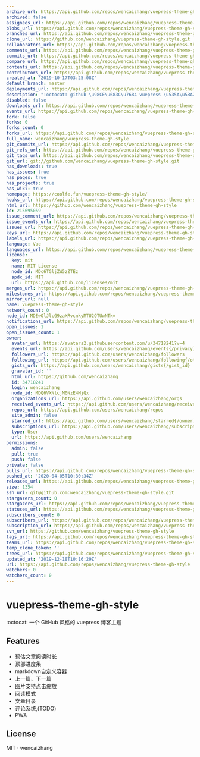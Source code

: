 ```yaml
---
archive_url: https://api.github.com/repos/wencaizhang/vuepress-theme-gh-style/{archive_format}{/ref}
archived: false
assignees_url: https://api.github.com/repos/wencaizhang/vuepress-theme-gh-style/assignees{/user}
blobs_url: https://api.github.com/repos/wencaizhang/vuepress-theme-gh-style/git/blobs{/sha}
branches_url: https://api.github.com/repos/wencaizhang/vuepress-theme-gh-style/branches{/branch}
clone_url: https://github.com/wencaizhang/vuepress-theme-gh-style.git
collaborators_url: https://api.github.com/repos/wencaizhang/vuepress-theme-gh-style/collaborators{/collaborator}
comments_url: https://api.github.com/repos/wencaizhang/vuepress-theme-gh-style/comments{/number}
commits_url: https://api.github.com/repos/wencaizhang/vuepress-theme-gh-style/commits{/sha}
compare_url: https://api.github.com/repos/wencaizhang/vuepress-theme-gh-style/compare/{base}...{head}
contents_url: https://api.github.com/repos/wencaizhang/vuepress-theme-gh-style/contents/{+path}
contributors_url: https://api.github.com/repos/wencaizhang/vuepress-theme-gh-style/contributors
created_at: '2019-10-17T03:25:08Z'
default_branch: master
deployments_url: https://api.github.com/repos/wencaizhang/vuepress-theme-gh-style/deployments
description: ":octocat: github \u98CE\u683C\u7684 vuepress \u535A\u5BA2\u4E3B\u9898"
disabled: false
downloads_url: https://api.github.com/repos/wencaizhang/vuepress-theme-gh-style/downloads
events_url: https://api.github.com/repos/wencaizhang/vuepress-theme-gh-style/events
fork: false
forks: 0
forks_count: 0
forks_url: https://api.github.com/repos/wencaizhang/vuepress-theme-gh-style/forks
full_name: wencaizhang/vuepress-theme-gh-style
git_commits_url: https://api.github.com/repos/wencaizhang/vuepress-theme-gh-style/git/commits{/sha}
git_refs_url: https://api.github.com/repos/wencaizhang/vuepress-theme-gh-style/git/refs{/sha}
git_tags_url: https://api.github.com/repos/wencaizhang/vuepress-theme-gh-style/git/tags{/sha}
git_url: git://github.com/wencaizhang/vuepress-theme-gh-style.git
has_downloads: true
has_issues: true
has_pages: true
has_projects: true
has_wiki: true
homepage: https://coolfe.fun/vuepress-theme-gh-style/
hooks_url: https://api.github.com/repos/wencaizhang/vuepress-theme-gh-style/hooks
html_url: https://github.com/wencaizhang/vuepress-theme-gh-style
id: 215695059
issue_comment_url: https://api.github.com/repos/wencaizhang/vuepress-theme-gh-style/issues/comments{/number}
issue_events_url: https://api.github.com/repos/wencaizhang/vuepress-theme-gh-style/issues/events{/number}
issues_url: https://api.github.com/repos/wencaizhang/vuepress-theme-gh-style/issues{/number}
keys_url: https://api.github.com/repos/wencaizhang/vuepress-theme-gh-style/keys{/key_id}
labels_url: https://api.github.com/repos/wencaizhang/vuepress-theme-gh-style/labels{/name}
language: Vue
languages_url: https://api.github.com/repos/wencaizhang/vuepress-theme-gh-style/languages
license:
  key: mit
  name: MIT License
  node_id: MDc6TGljZW5zZTEz
  spdx_id: MIT
  url: https://api.github.com/licenses/mit
merges_url: https://api.github.com/repos/wencaizhang/vuepress-theme-gh-style/merges
milestones_url: https://api.github.com/repos/wencaizhang/vuepress-theme-gh-style/milestones{/number}
mirror_url: null
name: vuepress-theme-gh-style
network_count: 0
node_id: MDEwOlJlcG9zaXRvcnkyMTU2OTUwNTk=
notifications_url: https://api.github.com/repos/wencaizhang/vuepress-theme-gh-style/notifications{?since,all,participating}
open_issues: 1
open_issues_count: 1
owner:
  avatar_url: https://avatars2.githubusercontent.com/u/34718241?v=4
  events_url: https://api.github.com/users/wencaizhang/events{/privacy}
  followers_url: https://api.github.com/users/wencaizhang/followers
  following_url: https://api.github.com/users/wencaizhang/following{/other_user}
  gists_url: https://api.github.com/users/wencaizhang/gists{/gist_id}
  gravatar_id: ''
  html_url: https://github.com/wencaizhang
  id: 34718241
  login: wencaizhang
  node_id: MDQ6VXNlcjM0NzE4MjQx
  organizations_url: https://api.github.com/users/wencaizhang/orgs
  received_events_url: https://api.github.com/users/wencaizhang/received_events
  repos_url: https://api.github.com/users/wencaizhang/repos
  site_admin: false
  starred_url: https://api.github.com/users/wencaizhang/starred{/owner}{/repo}
  subscriptions_url: https://api.github.com/users/wencaizhang/subscriptions
  type: User
  url: https://api.github.com/users/wencaizhang
permissions:
  admin: false
  pull: true
  push: false
private: false
pulls_url: https://api.github.com/repos/wencaizhang/vuepress-theme-gh-style/pulls{/number}
pushed_at: '2020-04-05T10:30:34Z'
releases_url: https://api.github.com/repos/wencaizhang/vuepress-theme-gh-style/releases{/id}
size: 1354
ssh_url: git@github.com:wencaizhang/vuepress-theme-gh-style.git
stargazers_count: 0
stargazers_url: https://api.github.com/repos/wencaizhang/vuepress-theme-gh-style/stargazers
statuses_url: https://api.github.com/repos/wencaizhang/vuepress-theme-gh-style/statuses/{sha}
subscribers_count: 0
subscribers_url: https://api.github.com/repos/wencaizhang/vuepress-theme-gh-style/subscribers
subscription_url: https://api.github.com/repos/wencaizhang/vuepress-theme-gh-style/subscription
svn_url: https://github.com/wencaizhang/vuepress-theme-gh-style
tags_url: https://api.github.com/repos/wencaizhang/vuepress-theme-gh-style/tags
teams_url: https://api.github.com/repos/wencaizhang/vuepress-theme-gh-style/teams
temp_clone_token: ''
trees_url: https://api.github.com/repos/wencaizhang/vuepress-theme-gh-style/git/trees{/sha}
updated_at: '2019-12-18T10:16:29Z'
url: https://api.github.com/repos/wencaizhang/vuepress-theme-gh-style
watchers: 0
watchers_count: 0
---
```


# vuepress-theme-gh-style

:octocat: 一个 GitHub 风格的 vuepress 博客主题

## Features

- 预估文章阅读时长
- 顶部进度条
- markdown自定义容器
- 上一篇、下一篇
- 图片支持点击缩放
- 阅读模式
- 文章目录
- 评论系统,(TODO)
- PWA

## License

MIT · wencaizhang

